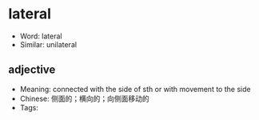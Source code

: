 # lateral

- Word: lateral
- Similar: unilateral

## adjective

- Meaning: connected with the side of sth or with movement to the side
- Chinese: 侧面的；横向的；向侧面移动的
- Tags: 

